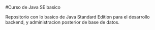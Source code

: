 #Curso de Java SE basico

Repositorio con lo basico de Java Standard Edition para el desarrollo backend, y administracion posterior de base de datos.